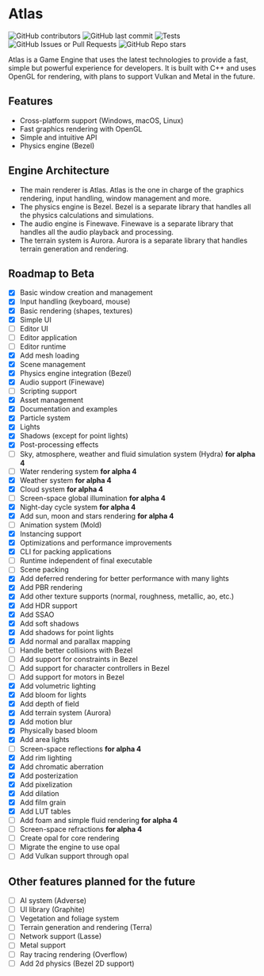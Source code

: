 # Atlas

![GitHub contributors](https://img.shields.io/github/contributors/maxvdec/atlas)
![GitHub last commit](https://img.shields.io/github/last-commit/maxvdec/atlas)
![Tests](https://github.com/maxvdec/atlas/actions/workflows/build.yaml/badge.svg)
![GitHub Issues or Pull Requests](https://img.shields.io/github/issues/maxvdec/atlas)
![GitHub Repo stars](https://img.shields.io/github/stars/maxvdec/atlas)

Atlas is a Game Engine that uses the latest technologies to provide a fast, simple but powerful experience for developers.
It is built with C++ and uses OpenGL for rendering, with plans to support Vulkan and Metal in the future.

## Features

- Cross-platform support (Windows, macOS, Linux)
- Fast graphics rendering with OpenGL
- Simple and intuitive API
- Physics engine (Bezel)

## Engine Architecture

- The main renderer is Atlas. Atlas is the one in charge of the graphics rendering, input handling, window management and more.
- The physics engine is Bezel. Bezel is a separate library that handles all the physics calculations and simulations.
- The audio engine is Finewave. Finewave is a separate library that handles all the audio playback and processing.
- The terrain system is Aurora. Aurora is a separate library that handles terrain generation and rendering.

## Roadmap to Beta

- [x] Basic window creation and management
- [x] Input handling (keyboard, mouse)
- [x] Basic rendering (shapes, textures)
- [x] Simple UI
- [ ] Editor UI
- [ ] Editor application
- [ ] Editor runtime
- [x] Add mesh loading
- [x] Scene management
- [x] Physics engine integration (Bezel)
- [x] Audio support (Finewave)
- [ ] Scripting support
- [x] Asset management
- [x] Documentation and examples
- [x] Particle system
- [x] Lights
- [x] Shadows (except for point lights)
- [x] Post-processing effects
- [ ] Sky, atmosphere, weather and fluid simulation system (Hydra) **for alpha 4**
- [ ] Water rendering system **for alpha 4**
- [x] Weather system **for alpha 4**
- [x] Cloud system **for alpha 4**
- [ ] Screen-space global illumination **for alpha 4**
- [x] Night-day cycle system **for alpha 4**
- [x] Add sun, moon and stars rendering **for alpha 4**
- [ ] Animation system (Mold)
- [x] Instancing support
- [x] Optimizations and performance improvements
- [x] CLI for packing applications
- [ ] Runtime independent of final executable
- [ ] Scene packing
- [x] Add deferred rendering for better performance with many lights
- [x] Add PBR rendering 
- [x] Add other texture supports (normal, roughness, metallic, ao, etc.) 
- [x] Add HDR support
- [x] Add SSAO
- [x] Add soft shadows
- [x] Add shadows for point lights
- [x] Add normal and parallax mapping
- [ ] Handle better collisions with Bezel
- [ ] Add support for constraints in Bezel
- [ ] Add support for character controllers in Bezel
- [ ] Add support for motors in Bezel
- [x] Add volumetric lighting
- [x] Add bloom for lights
- [x] Add depth of field
- [x] Add terrain system (Aurora) 
- [x] Add motion blur 
- [x] Physically based bloom 
- [x] Add area lights 
- [ ] Screen-space reflections **for alpha 4**
- [x] Add rim lighting 
- [x] Add chromatic aberration 
- [x] Add posterization
- [x] Add pixelization 
- [x] Add dilation 
- [x] Add film grain 
- [x] Add LUT tables 
- [ ] Add foam and simple fluid rendering **for alpha 4**
- [ ] Screen-space refractions **for alpha 4**
- [ ] Create opal for core rendering
- [ ] Migrate the engine to use opal
- [ ] Add Vulkan support through opal

## Other features planned for the future

- [ ] AI system (Adverse)
- [ ] UI library (Graphite)
- [ ] Vegetation and foliage system
- [ ] Terrain generation and rendering (Terra)
- [ ] Network support (Lasse)
- [ ] Metal support
- [ ] Ray tracing rendering (Overflow)
- [ ] Add 2d physics (Bezel 2D support)
